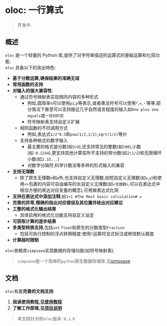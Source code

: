 # oloc: 一行算式  

> 开发中  

## 概述

`oloc` 是一个轻量的 Python 库,提供了对字符串描述的运算式的基础运算和化简功能.  
`oloc` 具备以下的突出特色:  

- **基于分数运算,确保结果的准确无误**  
- **常用函数的支持**  
- **对输入的强大兼容性**:  
    - 通过符号映射表实现相同内容的多种形式  
      - 例如,圆周率`π`可以使用`pi`,`p`等表示,或者乘法符号可以使用`*`,`×`,`・`等等.部分情况下甚至可以支持接近几乎自然语言程度的输入如`One plus one equals`或`一百的阶层`  
      - 符号映射表支持自定义扩展  
    - 相同函数的不同调用方式  
      - 例如,表达式`1/2^0.5`和`pow(1/2,1/2)`,`sqrt(1/2)`等价
    - 支持各种格式的数字输入  
      - 最主要的格式是分数(如`3/4`),还支持常见的整数(如`100`),小数(如`-0.1234`),更支持其他计算库所不支持的带分数(如`2\1/2`)和无限循环小数(如`2.33...`)  
      - 对数字分隔符,科学计数法等多样的形式输入的兼容  
- **支持无理数**  
  - 除了原生无理数`π`和`𝑒`外,也支持自定义无理数,如短自定义无理数(如`x`,`y`)和使用`<>`包裹的内容可自由编写的长自定义无理数(如`<无理数>`,可以在表达式中相当方便的表达对应变量的概念),可用做表达式化简  
- **支持在表达式中添加注释**,如`1+1 #The Most basic calculation# =`    
- **完善的异常,精确的指出对应错误及其位置并给出对应建议**  
- **工整的格式化输出结果**  
  - 具体启用的格式化功能支持自定义设定  
- **可获取计算的逐步结果**  
- **多类型转换支持**,包括`int` `float`和原生的分数类型`Fraction`  
  - 包括可执行控制的浮点转换精度:使用`?`运算符显式标注或修改默认精度   
- **计算超时限制**  

`oloc`依赖库`simpsave`实现数据的存储功能(如符号映射表).  
> `simpsave`是一个简单的`python`原生数据存储库.见[simpsave](https://github.com/Water-Run/SimpSave)  

## 文档  

`oloc`有着**完善的文档支持**.  

1. **阅读使用教程,见[使用教程](doc/zh/使用教程/使用教程目录.md)**  
2. **了解工作原理,见[项目说明](doc/zh/项目说明/项目说明梗概.md)**

> 本文档针对的`oloc`版本: `0.1.0`  
